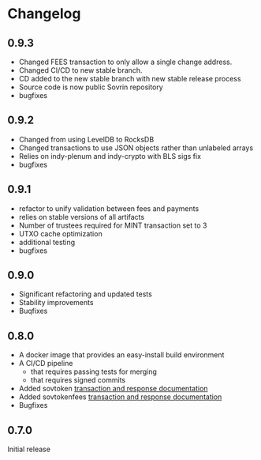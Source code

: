 # Changelog

## 0.9.3
* Changed FEES transaction to only allow a single change address.
* Changed CI/CD to new stable branch.
* CD added to the new stable branch with new stable release process
* Source code is now public Sovrin repository
* bugfixes

## 0.9.2
* Changed from using LevelDB to RocksDB
* Changed transactions to use JSON objects rather than unlabeled arrays
* Relies on indy-plenum and indy-crypto with BLS sigs fix
* bugfixes

## 0.9.1
* refactor to unify validation between fees and payments
* relies on stable versions of all artifacts
* Number of trustees required for MINT transaction set to 3
* UTXO cache optimization
* additional testing
* bugfixes

## 0.9.0

* Significant refactoring and updated tests
* Stability improvements
* Buqfixes

## 0.8.0

* A docker image that provides an easy-install build environment
* A CI/CD pipeline
    * that requires passing tests for merging
    * that requires signed commits
* Added sovtoken [transaction and response documentation](https://github.com/sovrin-foundation/token-plugin/tree/master/sovtoken/doc/Interface)
* Added sovtokenfees [transaction and response documentation](https://github.com/sovrin-foundation/token-plugin/tree/master/sovtokenfees/doc/Interface)
* Bugfixes


## 0.7.0
Initial release
